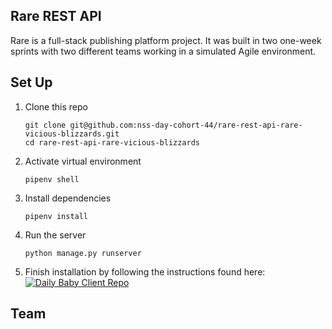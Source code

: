## Rare REST API

Rare is a full-stack publishing platform project. It was built in two one-week sprints with two different teams working in a simulated Agile environment. 

## Set Up

1. Clone this repo

    ```
    git clone git@github.com:nss-day-cohort-44/rare-rest-api-rare-vicious-blizzards.git
    cd rare-rest-api-rare-vicious-blizzards
    ```

2. Activate virtual environment

    ```
    pipenv shell
    ```

3. Install dependencies

    ```
    pipenv install
    ```

4. Run the server

    ```
    python manage.py runserver
    ```

5. Finish installation by following the instructions found here:
<a href="https://github.com/krsteele/daily-baby-client" target="_blank"><img src="https://img.shields.io/badge/client_repo%20-%2375120e.svg?&style=for-the-badge&&logoColor=white" alt="Daily Baby Client Repo" style="height: auto !important; width: auto !important;" /></a>

## Team



